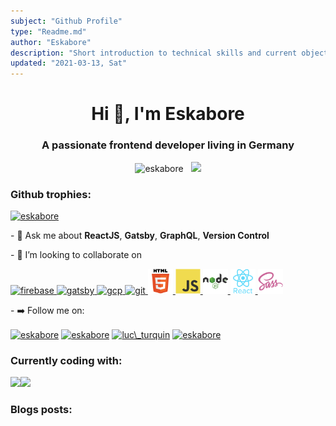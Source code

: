 ```yaml
---
subject: "Github Profile"
type: "Readme.md"
author: "Eskabore"
description: "Short introduction to technical skills and current objectives"
updated: "2021-03-13, Sat"
---
```


<h1 align="center">Hi 👋, I'm Eskabore</h1>  
<h3 align="center">A passionate frontend developer living in Germany</h3>
<p align="center"> <img src="https://komarev.com/ghpvc/?username=eskabore&label=Profile%20views&color=0e75b6&style=flat" alt="eskabore" /> &nbsp <img src="https://img.shields.io/twitter/url?style=social&url=https%3A%2F%2Ftwitter.com%2Fluc_turquin"></p>  
  
<h3 id="trophies">Github trophies:</h3>
<p id="trophies" align="left"><a href="https://github.com/ryo-ma/github-profile-trophy"><img src="https://github-profile-trophy.vercel.app/?username=eskabore" alt="eskabore" /></a> </p>  
  
\- 💬 Ask me about **ReactJS**, **Gatsby**, **GraphQL**, **Version Control**

\- 👯 I’m looking to collaborate on
<p><a href="https://firebase.google.com/" target="\_blank"> <img src="https://www.vectorlogo.zone/logos/firebase/firebase-icon.svg" alt="firebase" width="40" height="40"/> </a> <a href="https://www.gatsbyjs.com/" target="\_blank"> <img src="https://www.vectorlogo.zone/logos/gatsbyjs/gatsbyjs-icon.svg" alt="gatsby" width="40" height="40"/> </a> <a href="https://cloud.google.com" target="\_blank"> <img src="https://www.vectorlogo.zone/logos/google\_cloud/google\_cloud-icon.svg" alt="gcp" width="40" height="40"/> </a> <a href="https://git-scm.com/" target="\_blank"> <img src="https://www.vectorlogo.zone/logos/git-scm/git-scm-icon.svg" alt="git" width="40" height="40"/> </a> <a href="https://www.w3.org/html/" target="\_blank"> <img src="https://raw.githubusercontent.com/devicons/devicon/master/icons/html5/html5-original-wordmark.svg" alt="html5" width="40" height="40"/> </a> <a href="https://developer.mozilla.org/en-US/docs/Web/JavaScript" target="\_blank"> <img src="https://raw.githubusercontent.com/devicons/devicon/master/icons/javascript/javascript-original.svg" alt="javascript" width="40" height="40"/> </a> <a href="https://nodejs.org" target="\_blank"> <img src="https://raw.githubusercontent.com/devicons/devicon/master/icons/nodejs/nodejs-original-wordmark.svg" alt="nodejs" width="40" height="40"/> </a> <a href="https://reactjs.org/" target="\_blank"> <img src="https://raw.githubusercontent.com/devicons/devicon/master/icons/react/react-original-wordmark.svg" alt="react" width="40" height="40"/> </a> <a href="https://sass-lang.com" target="\_blank"> <img src="https://raw.githubusercontent.com/devicons/devicon/master/icons/sass/sass-original.svg" alt="sass" width="40" height="40"/> </a> </p>

\- ➡️ Follow me on:
<p>  
<a href="https://codepen.io/eskabore" target="blank"><img align="center" src="https://cdn.jsdelivr.net/npm/simple-icons@3.0.1/icons/codepen.svg" alt="eskabore" height="30" width="40" /></a>  
<a href="https://dev.to/eskabore" target="blank"><img align="center" src="https://cdn.jsdelivr.net/npm/simple-icons@3.0.1/icons/dev-dot-to.svg" alt="eskabore" height="30" width="40" /></a>  
<a href="https://twitter.com/luc\_turquin" target="blank"><img align="center" src="https://cdn.jsdelivr.net/npm/simple-icons@3.0.1/icons/twitter.svg" alt="luc\_turquin" height="30" width="40" /></a>  
<a href="https://codesandbox.com/eskabore" target="blank"><img align="center" src="https://cdn.jsdelivr.net/npm/simple-icons@3.0.1/icons/codesandbox.svg" alt="eskabore" height="30" width="40" /></a>  
</p>
<h3 align="left">Currently coding with:</h3>
  <p id="lang-stats">  
<img id="lang-stats" align="left" src="https://github-readme-stats.vercel.app/api/top-langs?username=Eskabore&layout=compact&langs_count=10" >
<img id="lang-stats" src="https://github-readme-stats.vercel.app/api/wakatime?username=Eskabore">
</p>

<h3>Blogs posts:</h3>
<!-- BLOG-POST-LIST:START -->
<!-- BLOG-POST-LIST:END -->